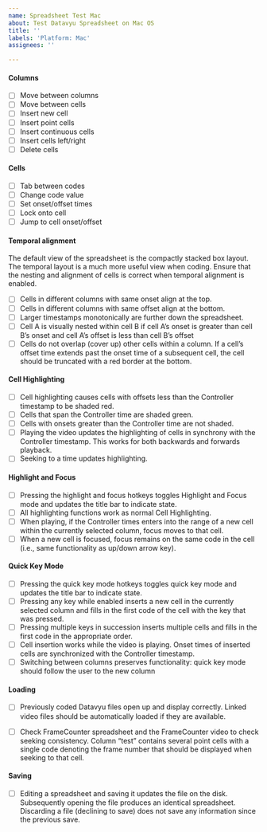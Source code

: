 ```yaml
---
name: Spreadsheet Test Mac
about: Test Datavyu Spreadsheet on Mac OS
title: ''
labels: 'Platform: Mac'
assignees: ''

---
```


#### Columns

- [ ] Move between columns
- [ ] Move between cells
- [ ] Insert new cell
- [ ] Insert point cells
- [ ] Insert continuous cells
- [ ] Insert cells left/right
- [ ] Delete cells

#### Cells

- [ ] Tab between codes
- [ ] Change code value
- [ ] Set onset/offset times
- [ ] Lock onto cell
- [ ] Jump to cell onset/offset

#### Temporal alignment
The default view of the spreadsheet is the compactly stacked box layout. The temporal layout is a much more useful view when coding. Ensure that the nesting and alignment of cells is correct when temporal alignment is enabled.

- [ ] Cells in different columns with same onset align at the top.
- [ ] Cells in different columns with same offset align at the bottom.
- [ ] Larger timestamps monotonically are further down the spreadsheet.
- [ ] Cell A is visually nested within cell B if cell A’s onset is greater than cell B’s onset and cell A’s offset is less than cell B’s offset
- [ ] Cells do not overlap (cover up) other cells within a column. If a cell’s offset time extends past the onset time of a subsequent cell, the cell should be truncated with a red border at the bottom.

#### Cell Highlighting
- [ ] Cell highlighting causes cells with offsets less than the Controller timestamp to be shaded red.
- [ ] Cells that span the Controller time are shaded green.
- [ ] Cells with onsets greater than the Controller time are not shaded.
- [ ] Playing the video updates the highlighting of cells in synchrony with the Controller timestamp. This works for both backwards and forwards playback.
- [ ] Seeking to a time updates highlighting.

#### Highlight and Focus
- [ ] Pressing the highlight and focus hotkeys toggles Highlight and Focus mode and updates the title bar to indicate state.
- [ ] All highlighting functions work as normal Cell Highlighting.
- [ ] When playing, if the Controller times enters into the range of a new cell within the currently selected column, focus moves to that cell.
- [ ] When a new cell is focused, focus remains on the same code in the cell (i.e., same functionality as up/down arrow key).

#### Quick Key Mode
- [ ] Pressing the quick key mode hotkeys toggles quick key mode and updates the title bar to indicate state.
- [ ] Pressing any key while enabled inserts a new cell in the currently selected column and fills in the first code of the cell with the key that was pressed.
- [ ] Pressing multiple keys in succession inserts multiple cells and fills in the first code in the appropriate order.
- [ ] Cell insertion works while the video is playing. Onset times of inserted cells are synchronized with the Controller timestamp.
- [ ] Switching between columns preserves functionality: quick key mode should follow the user to the new column

#### Loading
- [ ] Previously coded Datavyu files open up and display correctly. Linked video files should be automatically loaded if they are available.

- [ ] Check FrameCounter spreadsheet and the FrameCounter video to check seeking consistency. Column “test” contains several point cells with a single code denoting the frame number that should be displayed when seeking to that cell.

#### Saving
- [ ] Editing a spreadsheet and saving it updates the file on the disk. Subsequently opening the file produces an identical spreadsheet. Discarding a file (declining to save) does not save any information since the previous save.
